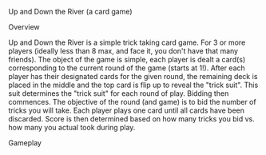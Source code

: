 Up and Down the River (a card game)

Overview

Up and Down the River is a simple trick taking card game.  For 3 or more players (ideally less than 8 max, and face it, you don't have that many friends).  The object of the game is simple, each player is dealt a card(s) corresponding to the current round of the game (starts at 1!).  After each player has their designated cards for the given round, the remaining deck is placed in the middle and the top card is flip up to reveal the "trick suit".  This suit determines the "trick suit" for each round of play.  Bidding then commences.  The objective of the round (and game) is to bid the number of tricks you will take.  Each player plays one card until all cards have been discarded.  Score is then determined based on how many tricks you bid vs. how many you actual took during play.

Gameplay
